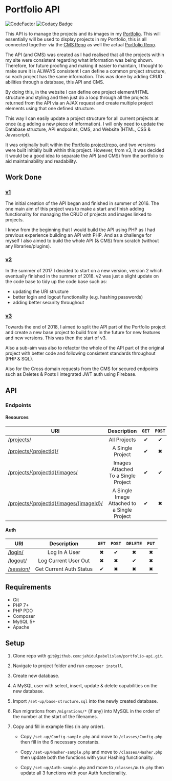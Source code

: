 # Portfolio API

[![CodeFactor](https://www.codefactor.io/repository/github/jahidulpabelislam/portfolio-api/badge?style=flat-square)](https://www.codefactor.io/repository/github/jahidulpabelislam/portfolio-api)
[![Codacy Badge](https://api.codacy.com/project/badge/Grade/491ad3efe79b413c9ecdbc941342986c)](https://app.codacy.com/app/jahidulpabelislam/portfolio-api?utm_source=github.com&utm_medium=referral&utm_content=jahidulpabelislam/portfolio-api&utm_campaign=Badge_Grade_Dashboard)

This API is to manage the projects and its images in my [Portfolio](https://jahidulpabelislam.com/). This will essentially will be used to display projects in my Portfolio, this is all connected together via the [CMS Repo](https://github.com/jahidulpabelislam/portfolio-cms/) as well the actual [Portfolio Repo](https://github.com/jahidulpabelislam/portfolio/).

The API (and CMS) was created as I had realised that all the projects within my site were consistent regarding what information was being shown. Therefore, for future proofing and making it easier to maintain, I thought to make sure it is ALWAYS consistent I can define a common project structure, so each project has the same information. This was done by adding CRUD abilities through a database, this API and CMS.

By doing this, in the website I can define one project element/HTML structure and styling and then just do a loop through all the projects returned from the API via an AJAX request and create multiple project elements using that one defined structure.

This way I can easily update a project structure for all current projects at once (e.g adding a new piece of information). I will only need to update the Database structure, API endpoints, CMS, and Website (HTML, CSS & Javascript).

It was originally built within the [Portfolio project/repo](https://github.com/jahidulpabelislam/portfolio/), and two versions were built initially built within this project. However, from v3, it was decided it would be a good idea to separate the API (and CMS) from the portfolio to aid maintainability and readability.

## Work Done

### [v1](https://github.com/jahidulpabelislam/portfolio/tree/v2/admin/)

The initial creation of the API began and finished in summer of 2016. The one main aim of this project was to make a start and finish adding functionality for managing the CRUD of projects and images linked to projects.

I knew from the beginning that I would build the API using PHP as I had previous experience building an API with PHP. And as a challenge for myself I also aimed to build the whole API (& CMS) from scratch (without any libraries/plugins).

### [v2](https://github.com/jahidulpabelislam/portfolio/tree/v4/api/v2/)

In the summer of 2017 I decided to start on a new version, version 2 which eventually finished in the summer of 2018. v2 was just a slight update on the code base to tidy up the code base such as:

-   updating the URI structure
-   better login and logout functionality (e.g. hashing passwords)
-   adding better security throughout

### [v3](https://github.com/jahidulpabelislam/portfolio-api/releases/tag/v3/)

Towards the end of 2018, I aimed to split the API part of the Portfolio project and create a new base project to build from in the future for new features and new versions. This was then the start of v3.

Also a sub-aim was also to refactor the whole of the API part of the original project with better code and following consistent standards throughout (PHP & SQL).

Also for the Cross domain requests from the CMS for secured endpoints such as Deletes & Posts I integrated JWT auth using Firebase.

## API

### Endpoints

#### Resources

| URI                                                                                                    |                 Description                 | <code>GET</code> | <code>POST</code> | <code>DELETE</code> | <code>PUT</code> |
| ------------------------------------------------------------------------------------------------------ | :-----------------------------------------: | :--------------: | :---------------: | :-----------------: | :--------------: |
| [/projects/](https://api.jahidulpabelislam.com/v3.1/projects/)                                           |                All Projects                 |     &#10004;     |     &#10004;      |      &#10006;       |     &#10006;     |
| [/projects/{projectId}/](https://api.jahidulpabelislam.com/v3.1/projects/13/)                            |              A Single Project               |     &#10004;     |     &#10006;      |      &#10004;       |     &#10004;     |
| [/projects/{projectId}/images/](https://api.jahidulpabelislam.com/v3.1/projects/13/images/)              |     Images Attached To a Single Project     |     &#10004;     |     &#10004;      |      &#10006;       |     &#10006;     |
| [/projects/{projectId}/images/{imageId}/](https://api.jahidulpabelislam.com/v3.1/projects/13/images/72/) | A Single Image Attached to a Single Project |     &#10004;     |     &#10006;      |      &#10004;       |     &#10004;     |

#### Auth

| URI                                                        |       Description       | <code>GET</code> | <code>POST</code> | <code>DELETE</code> | <code>PUT</code> |
| ---------------------------------------------------------- | :---------------------: | :--------------: | :---------------: | :-----------------: | :--------------: |
| [/login/](https://api.jahidulpabelislam.com/v3.1/login/)     |      Log In A User      |     &#10006;     |     &#10004;      |      &#10006;       |     &#10006;     |
| [/logout/](https://api.jahidulpabelislam.com/v3.1/logout/)   |  Log Current User Out   |     &#10006;     |     &#10006;      |      &#10004;       |     &#10006;     |
| [/session/](https://api.jahidulpabelislam.com/v3.1/session/) | Get Current Auth Status |     &#10004;     |     &#10006;      |      &#10006;       |     &#10006;     |

## Requirements

-   Git
-   PHP 7+
-   PHP PDO
-   Composer
-   MySQL 5+
-   Apache

## Setup

1. Clone repo with `git@github.com:jahidulpabelislam/portfolio-api.git`.

2. Navigate to project folder and run `composer install`.

3. Create new database.

4. A MySQL user with select, insert, update & delete capabilities on the new database.

5. Import `/set-up/base-structure.sql` into the newly created database.

6. Run migrations from `/migrations/*` (if any) into MySQL in the order of the number at the start of the filenames.

7. Copy and fill in example files (in any order).

    - Copy `/set-up/Config-sample.php` and move to `/classes/Config.php` then fill in the 6 necessary constants.

    - Copy `/set-up/Hasher-sample.php` and move to `/classes/Hasher.php` then update both the functions with your Hashing functionality.

    - Copy `/set-up/Auth-sample.php` and move to `/classes/Auth.php` then update all 3 functions with your Auth functionality.

